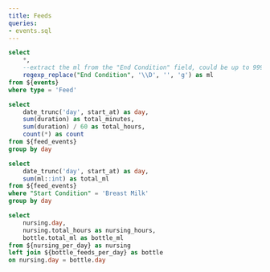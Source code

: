 ```yaml
---
title: Feeds
queries:
- events.sql
---
```


```sql feed_events
select
    *,
    --extract the ml from the "End Condition" field, could be up to 999ml
    regexp_replace("End Condition", '\\D', '', 'g') as ml
from ${events}
where type = 'Feed'
```

```sql nursing_per_day
select
    date_trunc('day', start_at) as day,
    sum(duration) as total_minutes,
    sum(duration) / 60 as total_hours,
    count(*) as count
from ${feed_events}
group by day
```

```sql bottle_feeds_per_day
select
    date_trunc('day', start_at) as day,
    sum(ml::int) as total_ml
from ${feed_events}
where "Start Condition" = 'Breast Milk'
group by day
```

```sql nursing_and_bottle
select
    nursing.day,
    nursing.total_hours as nursing_hours,
    bottle.total_ml as bottle_ml
from ${nursing_per_day} as nursing
left join ${bottle_feeds_per_day} as bottle
on nursing.day = bottle.day
```

<LineChart
    data={nursing_and_bottle}
    x=day
    y=nursing_hours
    yAxisTitle=false
    yGridlines=false
    yFmt=num1
    yAxisLabels=false
    y2=bottle_ml
    y2AxisTitle=false
    y2Gridlines=false
    y2AxisLabels=false
    labels
/>

